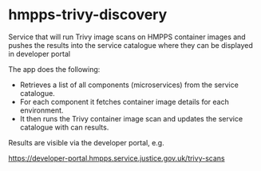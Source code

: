 # hmpps-trivy-discovery

Service that will run Trivy image scans on HMPPS container images and pushes the results into the service catalogue where they can be displayed in developer portal 

The app does the following:
- Retrieves a list of all components (microservices) from the service catalogue.
- For each component it fetches container image details for each environment.
- It then runs the Trivy container image scan and updates the service catalogue with can results. 

Results are visible via the developer portal, e.g.

https://developer-portal.hmpps.service.justice.gov.uk/trivy-scans
